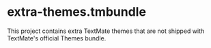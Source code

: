 extra-themes.tmbundle
=====================

This project contains extra TextMate themes that are not shipped with TextMate's official Themes bundle.
